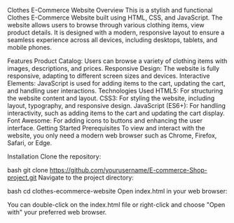 Clothes E-Commerce Website
Overview
This is a stylish and functional Clothes E-Commerce Website built using HTML, CSS, and JavaScript. The website allows users to browse through various clothing items, view product details. It is designed with a modern, responsive layout
to ensure a seamless experience across all devices, including desktops, tablets, and mobile phones.

Features
Product Catalog: Users can browse a variety of clothing items with images, descriptions, and prices.
Responsive Design: The website is fully responsive, adapting to different screen sizes and devices.
Interactive Elements: JavaScript is used for adding items to the cart, updating the cart, and handling user interactions.
Technologies Used
HTML5: For structuring the website content and layout.
CSS3: For styling the website, including layout, typography, and responsive design.
JavaScript (ES6+): For handling interactivity, such as adding items to the cart and updating the cart display.
Font Awesome: For adding icons to buttons and enhancing the user interface.
Getting Started
Prerequisites
To view and interact with the website, you only need a modern web browser such as Chrome, Firefox, Safari, or Edge.

Installation
Clone the repository:

bash
git clone https://github.com/yourusername/E-commerce-Shop-project.git
Navigate to the project directory:

bash
cd clothes-ecommerce-website
Open index.html in your web browser:

You can double-click on the index.html file or right-click and choose "Open with" your preferred web browser.
